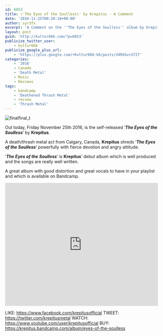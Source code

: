 ```yaml
---
id: 6853
title: \'The Eyes of the Soulless\' by Krepitus - A Comment
date: '2016-11-25T00:20:10+00:00'
author: syr3fx
excerpt: 'A Comment on the ''The Eyes of the Soulless'' album by Krepitus (2016).'
layout: post
guid: 'http://kultur666.com/?p=6853'
publicize_twitter_user:
    - kultur666
publicize_google_plus_url:
    - 'https://plus.google.com/+Kultur666-k6/posts/X4RXGvcXf27'
categories:
    - '2016'
    - Canada
    - 'Death Metal'
    - Music
    - Reviews
tags:
    - bandcamp
    - 'Deathened Thrash Metal'
    - review
    - 'Thrash Metal'
---
```


![finalfinal_t](http://localhost:8080/wp-content/uploads/2016/11/finalfinal_t.jpg)

Out today, Friday November 25th 2016, is the self-released ‘***The Eyes of the Soulless***‘ by **Krepitus**.

A death/thrash metal act from Calgary, Canada, **Krepitus** shreds ‘***The Eyes of the Soulless***‘ powerfully with fierce devotion and angry attitude.

‘***The Eyes of the Soulless***‘ is **Krepitus**‘ debut album which is well produced and the songs are really well written.

A great album with good distortion and great vocals to have in your playlist and which is available on Bandcamp.

<iframe style="border: 0; width: 100%; height: 406px;" src="https://bandcamp.com/EmbeddedPlayer/album=3338271802/size=large/bgcol=333333/linkcol=e99708/tracklist=false/transparent=true/" seamless></iframe>

LIKE: <https://www.facebook.com/krepitusofficial>
TWEET: <https://twitter.com/krepitusmetal>
WATCH: <https://www.youtube.com/user/krepitusofficial>
BUY: <https://krepitus.bandcamp.com/album/eyes-of-the-soulless>